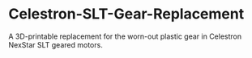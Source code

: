 # Celestron-SLT-Gear-Replacement
A 3D-printable replacement for the worn-out plastic gear in Celestron NexStar SLT geared motors.
